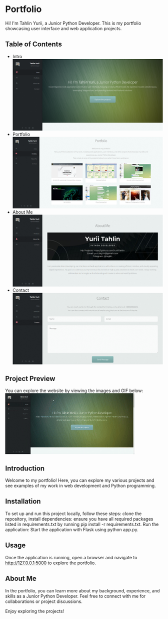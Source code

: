 # Portfolio

Hi! I'm Tahlin Yurii, a Junior Python Developer. This is my portfolio showcasing user interface and web application projects.

## Table of Contents
- Intro
![Project Image](static/images/preview1.png)
- Portfolio
![Project Image](static/images/preview2.png)
- About Me
![Project Image](static/images/preview3.png)
- Contact
![Project Image](static/images/preview4.png)

## Project Preview
You can explore the website by viewing the images and GIF below:
![Project Preview GIF](static/images/preview.gif)

## Introduction
Welcome to my portfolio! Here, you can explore my various projects and see examples of my work in web development and Python programming.

## Installation
To set up and run this project locally, follow these steps: clone the repository, install dependencies: ensure you have all required packages listed in requirements.txt by running pip install -r requirements.txt. 
Run the application: Start the application with Flask using python app.py.

## Usage
Once the application is running, open a browser and navigate to http://127.0.0.1:5000 to explore the portfolio.

## About Me
In the portfolio, you can learn more about my background, experience, and skills as a Junior Python Developer. Feel free to connect with me for collaborations or project discussions.

Enjoy exploring the projects!
